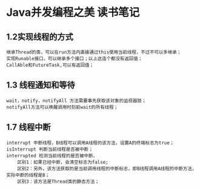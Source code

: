 # Java并发编程之美 读书笔记

## 1.2实现线程的方式
	继承Thread的类，可以在run方法内直接通过this使用当前线程，不过不可以多继承；
	实现Runable接口，可以继承多个接口；以上这连个都没有返回值；
	CallAble和FutureTask,可以有返回值；

## 1.3 线程通知和等待
	wait，notify，notifyAll 方法需要事先获取该对象的监视器锁；
	notifyAll方法可以唤醒调用时刻前wait的所有线程；
	
## 1.7 线程中断
	interrupt 中断线程，B线程可以调用A线程的该方法，设置A的终端标志为true；
	isInterrupt 判断当前线程是否被中断；
	interrupted 检测当前线程的是否被中断，
		区别1：如果已经中断，会清空标志为false;
		区别2：另外，该方法获取的是当前调用线程的中断标志，即B线程调用A线程的中断方法，实际中断的线程是B；
		区别3：该方法是Thread类的静态方法；
